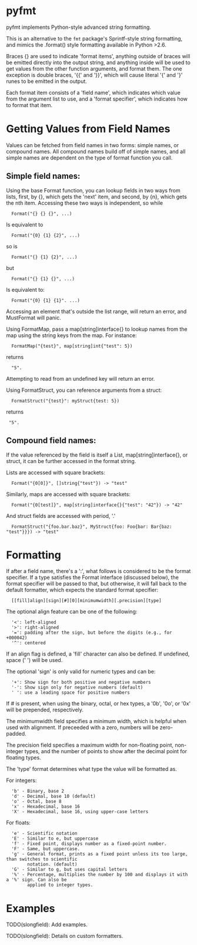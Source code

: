 # pyfmt

pyfmt implements Python-style advanced string formatting.

This is an alternative to the `fmt` package's Sprintf-style string formatting, and mimics the
.format() style formatting available in Python >2.6.

Braces {} are used to indicate 'format items', anything outside of braces will be emitted directly
into the output string, and anything inside will be used to get values from the other function
arguments, and format them. The one exception is double braces, '{{' and '}}', which will cause
literal '{' and '}' runes to be emitted in the output.

Each format item consists of a 'field name', which indicates which value from the argument list to
use, and a 'format specifier', which indicates how to format that item.

# Getting Values from Field Names

Values can be fetched from field names in two forms: simple names, or compound names. All compound
names build off of simple names, and all simple names are dependent on the type of format function
you call.

## Simple field names:

Using the base Format function, you can lookup fields in two ways from lists, first, by {}, which
gets the 'next' item, and second, by {n}, which gets the nth item. Accessing these two ways is
independent, so while

```
  Format("{} {} {}", ...)
```

Is equivalent to

```
  Format("{0} {1} {2}", ...)
```

so is

```
  Format("{} {1} {2}", ...)
```

but

```
  Format("{} {1} {}", ...)
```

Is equivalent to:

```
  Format("{0} {1} {1}". ...)
```

Accessing an element that's outside the list range, will return an error, and MustFormat will panic.

Using FormatMap, pass a map[string]interface{} to lookup names from the map using the string keys
from the map. For instance:

```
  FormatMap("{test}", map[string]int{"test": 5})
```

returns

```
  "5".
```

Attempting to read from an undefined key will return an error.

Using FormatStruct, you can reference arguments from a struct:

```
  FormatStruct("{test}": myStruct{test: 5})
```

returns

```
 "5".
```

## Compound field names:

If the value referenced by the field is itself a List, map[string]interface{}, or struct, it can be further accessed in the format string.

Lists are accessed with square brackets:

```
  Format("{0[0]}", []string{"test"}) -> "test"
```

Similarly, maps are accessed with square brackets:

```
  Format("{0[test]}", map[string]interface{}{"test": "42"}) -> "42"
```

And struct fields are accessed with period, '.'

```
  FormatStruct("{foo.bar.baz}", MyStruct{foo: Foo{bar: Bar{baz: "test"}}}) -> "test"
```

# Formatting

If after a field name, there's a ':', what follows is considered to be the format specifier. If a
type satisfies the Format interface (discussed below), the format specifier will be passed to that,
but otherwise, it will fall back to the default formatter, which expects the standard format
specifier:

```
  [[fill]align][sign][#][0][minimumwidth][.precision][type]
```

The optional align feature can be one of the following:

```
  '<': left-aligned
  '>': right-aligned
  '=': padding after the sign, but before the digits (e.g., for +000042)
  '^': centered
```

If an align flag is defined, a 'fill' character can also be defined. If undefined, space (' ') will
be used.

The optional 'sign' is only valid for numeric types and can be:

```
  '+': Show sign for both positive and negative numbers
  '-': Show sign only for negative numbers (default)
  ' ': use a leading space for positive numbers
```

If # is present, when using the binary, octal, or hex types, a '0b', '0o', or '0x' will be
prepended, respectively.

The minimumwidth field specifies a minimum width, which is helpful when used with alignment. If
preceeded with a zero, numbers will be zero-padded.

The precision field specifies a maximum width for non-floating point, non-integer types, and the
number of points to show after the decimal point for floating types.

The 'type' format determines what type the value will be formatted as.

For integers:

```
  'b' - Binary, base 2
  'd' - Decimal, base 10 (default)
  'o' - Octal, base 8
  'x' - Hexadecimal, base 16
  'X' - Hexadecimal, base 16, using upper-case letters
```

For floats:

```
  'e' - Scientific notation
  'E' - Similar to e, but uppercase
  'f' - Fixed point, displays number as a fixed-point number.
  'F' - Same, but uppercase.
  'g' - General format, prints as a fixed point unless its too large, than switches to scientific
        notation. (default)
  'G' - Similar to g, but uses capital letters
  '%' - Percentage, multiplies the number by 100 and displays it with a '%' sign. Can also be
        applied to integer types.
```

# Examples

TODO(slongfield): Add examples.

TODO(slongfield): Details on custom formatters.
